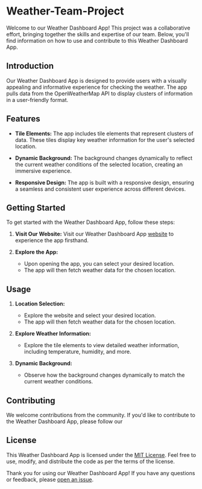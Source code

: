 # Weather-Team-Project  

Welcome to our Weather Dashboard App! This project was a collaborative effort, bringing together the skills and expertise of our team. Below, you'll find information on how to use and contribute to this Weather Dashboard App.


## Introduction

Our Weather Dashboard App is designed to provide users with a visually appealing and informative experience for checking the weather. The app pulls data from the OpenWeatherMap API to display clusters of information in a user-friendly format.

## Features

- **Tile Elements:** The app includes tile elements that represent clusters of data. These tiles display key weather information for the user's selected location.

- **Dynamic Background:** The background changes dynamically to reflect the current weather conditions of the selected location, creating an immersive experience.

- **Responsive Design:** The app is built with a responsive design, ensuring a seamless and consistent user experience across different devices.

## Getting Started

To get started with the Weather Dashboard App, follow these steps:

1. **Visit Our Website:**
   Visit our Weather Dashboard App [website](https://weather-team-project.vercel.app/) to experience the app firsthand.

2. **Explore the App:**
   - Upon opening the app, you can select your desired location.
   - The app will then fetch weather data for the chosen location.

## Usage

1. **Location Selection:**
   - Explore the website and select your desired location.
   - The app will then fetch weather data for the chosen location.

2. **Explore Weather Information:**
   - Explore the tile elements to view detailed weather information, including temperature, humidity, and more.

3. **Dynamic Background:**
   - Observe how the background changes dynamically to match the current weather conditions.

## Contributing

We welcome contributions from the community. If you'd like to contribute to the Weather Dashboard App, please follow our 
## License

This Weather Dashboard App is licensed under the [MIT License](LICENSE). Feel free to use, modify, and distribute the code as per the terms of the license.

Thank you for using our Weather Dashboard App! If you have any questions or feedback, please [open an issue](https://github.com/thekennyverse/Weather-Team-Project).